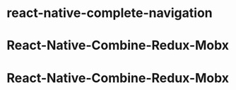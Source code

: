 # react-native-complete-navigation
# React-Native-Combine-Redux-Mobx
# React-Native-Combine-Redux-Mobx
